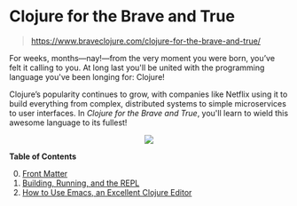 # Clojure for the Brave and True

> https://www.braveclojure.com/clojure-for-the-brave-and-true/


For weeks, months—nay!—from the very moment you were born, you’ve felt it calling to you. At long last you'll be united with the programming language you've been longing for: Clojure!

Clojure’s popularity continues to grow, with companies like Netflix using it to build everything from complex, distributed systems to simple microservices to user interfaces. In *Clojure for the Brave and True*, you'll learn to wield this awesome language to its fullest! 

<div align="center">
    <img src="https://www.braveclojure.com/assets/images/home/book-cover.jpg">
</div>

**Table of Contents**

0. [Front Matter](https://github.com/keer2345/clojure-learning/blob/master/clojure-for-the-brave-and-true/ch00.md)
0. [Building, Running, and the REPL](https://github.com/keer2345/clojure-learning/blob/master/clojure-for-the-brave-and-true/ch01.md)
0. [How to Use Emacs, an Excellent Clojure Editor](https://github.com/keer2345/clojure-learning/blob/master/clojure-for-the-brave-and-true/ch02.md)

